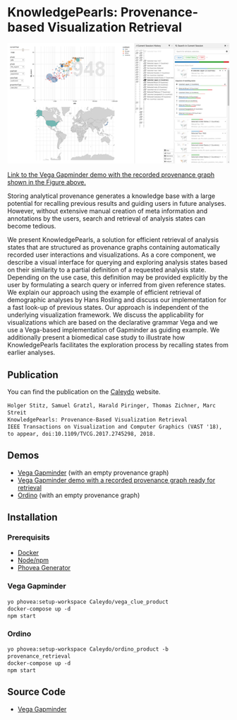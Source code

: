 # KnowledgePearls:  Provenance-based Visualization Retrieval

![Vega Gapminder](https://raw.githubusercontent.com/Caleydo/knowledge-pearls/assets/vega-gapminder.png)

[Link to the Vega Gapminder demo with the recorded provenance graph shown in the Figure above.](https://vega-gapminder.caleydoapp.org/#clue_graph=persistentWsL5Fis&clue_state=40)

Storing analytical provenance generates a knowledge base with a large potential for recalling previous results and guiding users in future analyses. However, without extensive manual creation of meta information and annotations by the users, search and retrieval of analysis states can become tedious.

We present KnowledgePearls, a solution for efficient retrieval of analysis states that are structured as provenance graphs containing automatically recorded user interactions and visualizations. As a core component, we describe a visual interface for querying and exploring analysis states based on their similarity to a partial definition of a requested analysis state. Depending on the use case, this definition may be provided explicitly by the user by formulating a search query or inferred from given reference states. We explain our approach using the example of efficient retrieval of demographic analyses by Hans Rosling and discuss our implementation for a fast look-up of previous states. Our approach is independent of the underlying visualization framework. We discuss the applicability for visualizations which are based on the declarative grammar Vega and we use a Vega-based implementation of Gapminder as guiding example. We additionally present a biomedical case study to illustrate how KnowledgePearls facilitates the exploration process by recalling states from earlier analyses.

## Publication

You can find the publication on the [Caleydo](http://caleydo.org/publications/2018_vast_knowledge-pearls/) website.

```
Holger Stitz, Samuel Gratzl, Harald Piringer, Thomas Zichner, Marc Streit
KnowledgePearls: Provenance-Based Visualization Retrieval
IEEE Transactions on Visualization and Computer Graphics (VAST '18), to appear, doi:10.1109/TVCG.2017.2745298, 2018. 
```


## Demos

* [Vega Gapminder](https://vega-gapminder.caleydoapp.org) (with an empty provenance graph)
* [Vega Gapminder demo with a recorded provenance graph ready for retrieval](https://vega-gapminder.caleydoapp.org/#clue_graph=persistentWsL5Fis&clue_state=40)
* [Ordino](https://ordino-retrieval.caleydoapp.org) (with an empty provenance graph)


## Installation

### Prerequisits

* [Docker](https://www.docker.com/)
* [Node/npm](http://nodejs.org/)
* [Phovea Generator](https://github.com/phovea/generator-phovea/)

### Vega Gapminder

```
yo phovea:setup-workspace Caleydo/vega_clue_product
docker-compose up -d
npm start
```

### Ordino

```
yo phovea:setup-workspace Caleydo/ordino_product -b provenance_retrieval
docker-compose up -d
npm start
```


## Source Code

* [Vega Gapminder](https://github.com/Caleydo/vega_clue)


